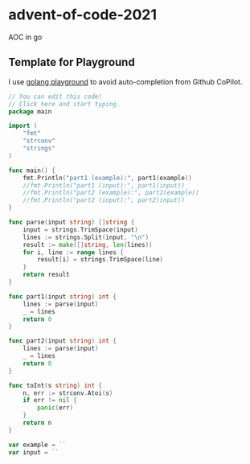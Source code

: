 # advent-of-code-2021
AOC in go


## Template for Playground

I use [golang playground](https://go.dev/play) to avoid auto-completion from Github CoPilot.

```go
// You can edit this code!
// Click here and start typing.
package main

import (
	"fmt"
	"strconv"
	"strings"
)

func main() {
	fmt.Println("part1 (example):", part1(example))
	//fmt.Println("part1 (input):", part1(input))
	//fmt.Println("part2 (example):", part2(example))
	//fmt.Println("part2 (input):", part2(input))
}

func parse(input string) []string {
	input = strings.TrimSpace(input)
	lines := strings.Split(input, "\n")
	result := make([]string, len(lines))
	for i, line := range lines {
		result[i] = strings.TrimSpace(line)
	}
	return result
}

func part1(input string) int {
	lines := parse(input)
	_ = lines
	return 0
}

func part2(input string) int {
	lines := parse(input)
	_ = lines
	return 0
}

func toInt(s string) int {
	n, err := strconv.Atoi(s)
	if err != nil {
		panic(err)
	}
	return n
}

var example = ``
var input = ``
```
